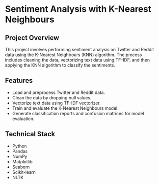# Sentiment Analysis with K-Nearest Neighbours

## Project Overview
This project involves performing sentiment analysis on Twitter and Reddit data using the K-Nearest Neighbours (KNN) algorithm. The process includes cleaning the data, vectorizing text data using TF-IDF, and then applying the KNN algorithm to classify the sentiments.

## Features
- Load and preprocess Twitter and Reddit data.
- Clean the data by dropping null values.
- Vectorize text data using TF-IDF vectorizer.
- Train and evaluate the K-Nearest Neighbours model.
- Generate classification reports and confusion matrices for model evaluation.

## Technical Stack
- Python
- Pandas
- NumPy
- Matplotlib
- Seaborn
- Scikit-learn
- NLTK
